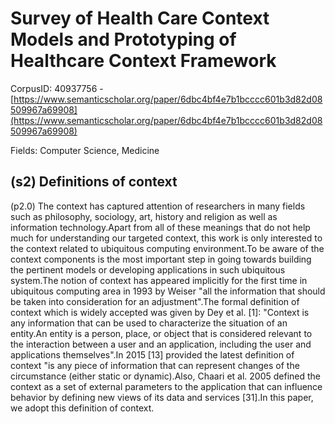 # Survey of Health Care Context Models and Prototyping of Healthcare Context Framework

CorpusID: 40937756 - [https://www.semanticscholar.org/paper/6dbc4bf4e7b1bcccc601b3d82d08509967a69908](https://www.semanticscholar.org/paper/6dbc4bf4e7b1bcccc601b3d82d08509967a69908)

Fields: Computer Science, Medicine

## (s2) Definitions of context
(p2.0) The context has captured attention of researchers in many fields such as philosophy, sociology, art, history and religion as well as information technology.Apart from all of these meanings that do not help much for understanding our targeted context, this work is only interested to the context related to ubiquitous computing environment.To be aware of the context components is the most important step in going towards building the pertinent models or developing applications in such ubiquitous system.The notion of context has appeared implicitly for the first time in ubiquitous computing area in 1993 by Weiser "all the information that should be taken into consideration for an adjustment".The formal definition of context which is widely accepted was given by Dey et al. [1]: "Context is any information that can be used to characterize the situation of an entity.An entity is a person, place, or object that is considered relevant to the interaction between a user and an application, including the user and applications themselves".In 2015 [13] provided the latest definition of context "is any piece of information that can represent changes of the circumstance (either static or dynamic).Also, Chaari et al. 2005 defined the context as a set of external parameters to the application that can influence behavior by defining new views of its data and services [31].In this paper, we adopt this definition of context.

